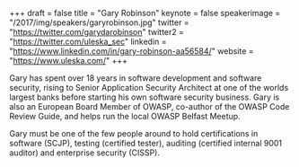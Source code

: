 +++
draft = false
title = "Gary Robinson"
keynote = false
speakerimage = "/2017/img/speakers/garyrobinson.jpg"
twitter = "https://twitter.com/garydarobinson"
twitter2 = "https://twitter.com/uleska_sec"
linkedin = "https://www.linkedin.com/in/gary-robinson-aa56584/"
website = "https://www.uleska.com/"
+++

Gary has spent over 18 years in software development and software security, rising to Senior Application Security Architect at one of the worlds largest banks before starting his own software security business.  Gary is also an European Board Member of OWASP, co-author of the OWASP Code Review Guide, and helps run the local OWASP Belfast Meetup.

Gary must be one of the few people around to hold certifications in software (SCJP), testing (certified tester), auditing (certified internal 9001 auditor) and enterprise security (CISSP).